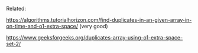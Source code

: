 Related:

https://algorithms.tutorialhorizon.com/find-duplicates-in-an-given-array-in-on-time-and-o1-extra-space/ (very good)

https://www.geeksforgeeks.org/duplicates-array-using-o1-extra-space-set-2/
